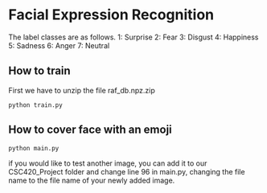 # Facial Expression Recognition

The label classes are as follows.
1: Surprise
2: Fear
3: Disgust
4: Happiness
5: Sadness
6: Anger
7: Neutral

## How to train
First we have to unzip the file raf_db.npz.zip
```
python train.py
```
## How to cover face with an emoji

```
python main.py
```
if you would like to test another image, you can add it to our CSC420_Project folder and change line 96 in main.py,
changing the file name to the file name of your newly added image.
